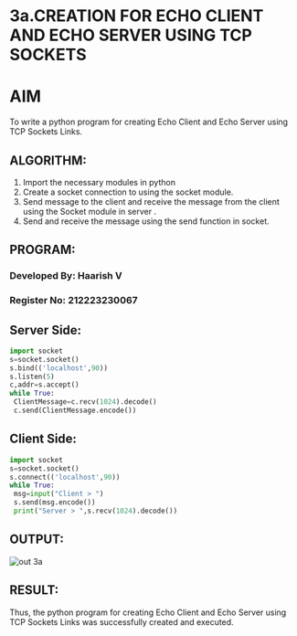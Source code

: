 # 3a.CREATION FOR ECHO CLIENT AND ECHO SERVER USING TCP SOCKETS
# AIM
To write a python program for creating Echo Client and Echo Server using TCP
Sockets Links.
## ALGORITHM:
1. Import the necessary modules in python
2. Create a socket connection to using the socket module.
3. Send message to the client and receive the message from the client using the Socket module in
 server .
4. Send and receive the message using the send function in socket.
## PROGRAM:
### Developed By: Haarish V
### Register No: 212223230067
## Server Side:
```python
import socket
s=socket.socket()
s.bind(('localhost',90))
s.listen(5)
c,addr=s.accept()
while True:
 ClientMessage=c.recv(1024).decode()
 c.send(ClientMessage.encode())
```
## Client Side:
```python
import socket
s=socket.socket()
s.connect(('localhost',90))
while True:
 msg=input("Client > ")
 s.send(msg.encode())
 print("Server > ",s.recv(1024).decode())
```
## OUTPUT:
![out 3a](https://github.com/Sakthimurugavel/3a.Sockets_Creation_for_Echo_Client_and_Echo_Server/assets/118707246/f5d4a310-2b29-4e2e-9941-34fa6eeb3fb1)

## RESULT:
Thus, the python program for creating Echo Client and Echo Server using TCP Sockets Links 
was successfully created and executed.
